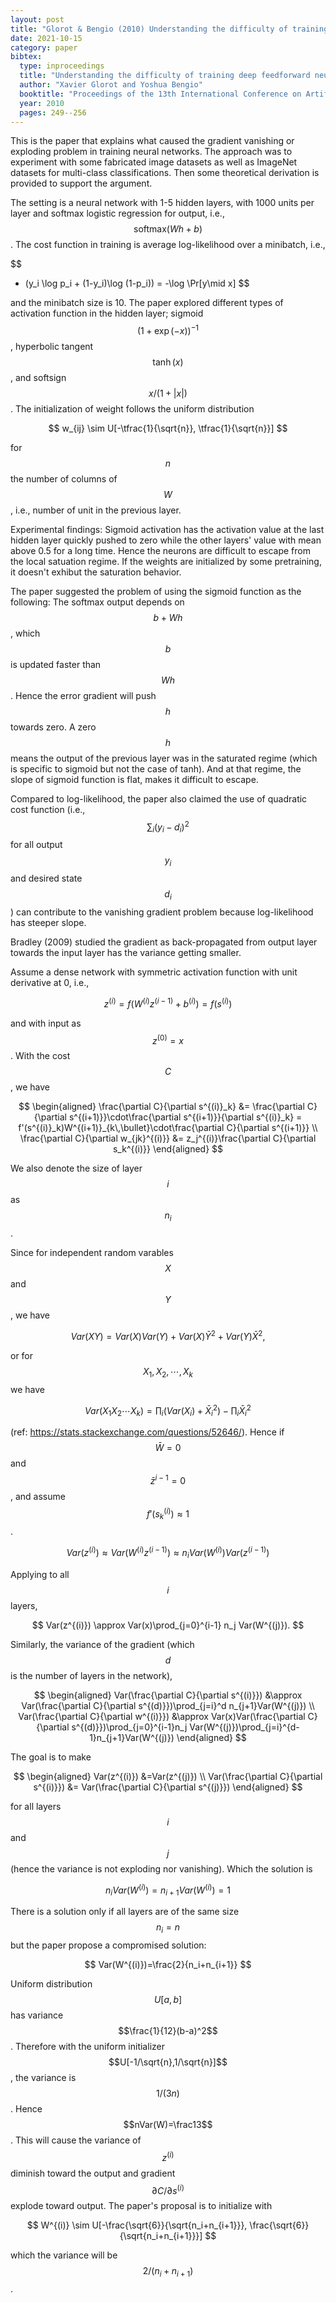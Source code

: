 ```yaml
---
layout: post
title: "Glorot & Bengio (2010) Understanding the difficulty of training deep feedforward neural networks"
date: 2021-10-15
category: paper
bibtex:
  type: inproceedings
  title: "Understanding the difficulty of training deep feedforward neural networks"
  author: "Xavier Glorot and Yoshua Bengio"
  booktitle: "Proceedings of the 13th International Conference on Artificial Intelligence and Statistics"
  year: 2010
  pages: 249--256
---
```


This is the paper that explains what caused the gradient vanishing or exploding
problem in training neural networks. The approach was to experiment with some
fabricated image datasets as well as ImageNet datasets for multi-class
classifications. Then some theoretical derivation is provided to support the
argument.

The setting is a neural network with 1-5 hidden layers, with 1000 units per
layer and softmax logistic regression for output, i.e.,
$$\textrm{softmax}(Wh+b)$$. The cost function in training is average
log-likelihood over a minibatch, i.e.,

$$
- (y_i \log p_i + (1-y_i)\log (1-p_i)) = -\log \Pr[y\mid x]
$$

and the minibatch size is 10. The paper explored different types of activation
function in the hidden layer; sigmoid $$(1+\exp(-x))^{-1}$$, hyperbolic tangent
$$\tanh(x)$$, and softsign $$x/(1+\lvert x\rvert)$$. The initialization of
weight follows the uniform distribution

$$
w_{ij} \sim U[-\tfrac{1}{\sqrt{n}}, \tfrac{1}{\sqrt{n}}]
$$

for $$n$$ the number of columns of $$W$$, i.e., number of unit in the previous
layer.

Experimental findings: Sigmoid activation has the activation value at the last
hidden layer quickly pushed to zero while the other layers' value with mean
above 0.5 for a long time. Hence the neurons are difficult to escape from the
local satuation regime. If the weights are initialized by some pretraining, it
doesn't exhibut the saturation behavior.

The paper suggested the problem of using the sigmoid function as the following:
The softmax output depends on $$b+Wh$$, which $$b$$ is updated faster than
$$Wh$$. Hence the error gradient will push $$h$$ towards zero. A zero $$h$$
means the output of the previous layer was in the saturated regime (which is
specific to sigmoid but not the case of tanh). And at that regime, the slope of
sigmoid function is flat, makes it difficult to escape.

Compared to log-likelihood, the paper also claimed the use of quadratic cost
function (i.e., $$\sum_i (y_i-d_i)^2$$ for all output $$y_i$$ and desired state
$$d_i$$) can contribute to the vanishing gradient problem because
log-likelihood has steeper slope.

Bradley (2009) studied the gradient as back-propagated from output layer towards the input layer has the variance getting smaller.

Assume a dense network with symmetric activation function with unit derivative at 0, i.e.,

$$
z^{(i)} = f(W^{(i)}z^{(i-1)}+b^{(i)}) = f(s^{(i)})
$$

and with input as $$z^{(0)}=x$$. With the cost $$C$$, we have

$$
\begin{aligned}
\frac{\partial C}{\partial s^{(i)}_k} &= \frac{\partial C}{\partial s^{(i+1)}}\cdot\frac{\partial s^{(i+1)}}{\partial s^{(i)}_k}
= f'(s^{(i)}_k)W^{(i+1)}_{k\,\bullet}\cdot\frac{\partial C}{\partial s^{(i+1)}}
\\
\frac{\partial C}{\partial w_{jk}^{(i)}} &= z_j^{(i)}\frac{\partial C}{\partial s_k^{(i)}}
\end{aligned}
$$

We also denote the size of layer $$i$$ as $$n_i$$.

Since for independent random varables $$X$$ and $$Y$$, we have

$$
Var(XY)=Var(X)Var(Y)+Var(X)\bar{Y}^2+Var(Y)\bar{X}^2,
$$

or for $$X_1,X_2,\cdots,X_k$$ we have

$$
Var(X_1X_2\cdots X_k)=\prod_i (Var(X_i)+\bar{X}_i^2) - \prod_i \bar{X}_i^2
$$

(ref: <https://stats.stackexchange.com/questions/52646/>). Hence if $$\bar{W}=0$$ and $$\bar{z}^{i-1}=0$$, and assume $$f'(s^{(i)}_k)\approx 1$$. 

$$
Var(z^{(i)}) \approx Var(W^{(i)}z^{(i-1)}) \approx n_iVar(W^{(i)})Var(z^{(i-1)})
$$

Applying to all $$i$$ layers,

$$
Var(z^{(i)}) \approx Var(x)\prod_{j=0}^{i-1} n_j Var(W^{(j)}).
$$

Similarly, the variance of the gradient (which $$d$$ is the number of layers in the network),

$$
\begin{aligned}
Var(\frac{\partial C}{\partial s^{(i)}}) &\approx Var(\frac{\partial C}{\partial s^{(d)}})\prod_{j=i}^d n_{j+1}Var(W^{(j)}) \\
Var(\frac{\partial C}{\partial w^{(i)}}) &\approx Var(x)Var(\frac{\partial C}{\partial s^{(d)}})\prod_{j=0}^{i-1}n_j Var(W^{(j)})\prod_{j=i}^{d-1}n_{j+1}Var(W^{(j)})
\end{aligned}
$$

The goal is to make

$$
\begin{aligned}
Var(z^{(i)}) &=Var(z^{(j)}) \\
Var(\frac{\partial C}{\partial s^{(i)}}) &= Var(\frac{\partial C}{\partial s^{(j)}})
\end{aligned}
$$

for all layers $$i$$ and $$j$$ (hence the variance is not exploding nor vanishing). Which the solution is

$$
n_i Var(W^{(i)}) = n_{i+1} Var(W^{(i)}) = 1
$$

There is a solution only if all layers are of the same size $$n_i=n$$ but the paper propose a compromised solution:

$$
Var(W^{(i)})=\frac{2}{n_i+n_{i+1}}
$$

Uniform distribution $$U[a,b]$$ has variance $$\frac{1}{12}(b-a)^2$$. Therefore with the uniform initializer $$U[-1/\sqrt{n},1/\sqrt{n}]$$, the variance is $$1/(3n)$$. Hence $$nVar(W)=\frac13$$. This will cause the variance of $$z^{(i)}$$ diminish toward the output and gradient $$\partial C/\partial s^{(i)}$$ explode toward output. The paper's proposal is to initialize with

$$
W^{(i)} \sim U[-\frac{\sqrt{6}}{\sqrt{n_i+n_{i+1}}}, \frac{\sqrt{6}}{\sqrt{n_i+n_{i+1}}}]
$$

which the variance will be $$2/(n_i+n_{i+1})$$.
